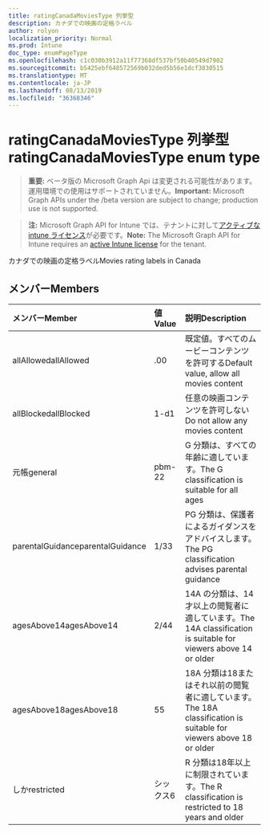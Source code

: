 ```yaml
---
title: ratingCanadaMoviesType 列挙型
description: カナダでの映画の定格ラベル
author: rolyon
localization_priority: Normal
ms.prod: Intune
doc_type: enumPageType
ms.openlocfilehash: c1c030b3912a11f77368df537bf50b40549d7902
ms.sourcegitcommit: b5425ebf648572569b032ded5b56e1dcf3830515
ms.translationtype: MT
ms.contentlocale: ja-JP
ms.lasthandoff: 08/13/2019
ms.locfileid: "36368346"
---
```

# <a name="ratingcanadamoviestype-enum-type"></a><span data-ttu-id="de059-103">ratingCanadaMoviesType 列挙型</span><span class="sxs-lookup"><span data-stu-id="de059-103">ratingCanadaMoviesType enum type</span></span>

> <span data-ttu-id="de059-104">**重要:** ベータ版の Microsoft Graph Api は変更される可能性があります。運用環境での使用はサポートされていません。</span><span class="sxs-lookup"><span data-stu-id="de059-104">**Important:** Microsoft Graph APIs under the /beta version are subject to change; production use is not supported.</span></span>

> <span data-ttu-id="de059-105">**注:** Microsoft Graph API for Intune では、テナントに対して[アクティブな intune ライセンス](https://go.microsoft.com/fwlink/?linkid=839381)が必要です。</span><span class="sxs-lookup"><span data-stu-id="de059-105">**Note:** The Microsoft Graph API for Intune requires an [active Intune license](https://go.microsoft.com/fwlink/?linkid=839381) for the tenant.</span></span>

<span data-ttu-id="de059-106">カナダでの映画の定格ラベル</span><span class="sxs-lookup"><span data-stu-id="de059-106">Movies rating labels in Canada</span></span>

## <a name="members"></a><span data-ttu-id="de059-107">メンバー</span><span class="sxs-lookup"><span data-stu-id="de059-107">Members</span></span>
|<span data-ttu-id="de059-108">メンバー</span><span class="sxs-lookup"><span data-stu-id="de059-108">Member</span></span>|<span data-ttu-id="de059-109">値</span><span class="sxs-lookup"><span data-stu-id="de059-109">Value</span></span>|<span data-ttu-id="de059-110">説明</span><span class="sxs-lookup"><span data-stu-id="de059-110">Description</span></span>|
|:---|:---|:---|
|<span data-ttu-id="de059-111">allAllowed</span><span class="sxs-lookup"><span data-stu-id="de059-111">allAllowed</span></span>|<span data-ttu-id="de059-112">.0</span><span class="sxs-lookup"><span data-stu-id="de059-112">0</span></span>|<span data-ttu-id="de059-113">既定値。すべてのムービーコンテンツを許可する</span><span class="sxs-lookup"><span data-stu-id="de059-113">Default value, allow all movies content</span></span>|
|<span data-ttu-id="de059-114">allBlocked</span><span class="sxs-lookup"><span data-stu-id="de059-114">allBlocked</span></span>|<span data-ttu-id="de059-115">1-d</span><span class="sxs-lookup"><span data-stu-id="de059-115">1</span></span>|<span data-ttu-id="de059-116">任意の映画コンテンツを許可しない</span><span class="sxs-lookup"><span data-stu-id="de059-116">Do not allow any movies content</span></span>|
|<span data-ttu-id="de059-117">元帳</span><span class="sxs-lookup"><span data-stu-id="de059-117">general</span></span>|<span data-ttu-id="de059-118">pbm-2</span><span class="sxs-lookup"><span data-stu-id="de059-118">2</span></span>|<span data-ttu-id="de059-119">G 分類は、すべての年齢に適しています。</span><span class="sxs-lookup"><span data-stu-id="de059-119">The G classification is suitable for all ages</span></span>|
|<span data-ttu-id="de059-120">parentalGuidance</span><span class="sxs-lookup"><span data-stu-id="de059-120">parentalGuidance</span></span>|<span data-ttu-id="de059-121">1/3</span><span class="sxs-lookup"><span data-stu-id="de059-121">3</span></span>|<span data-ttu-id="de059-122">PG 分類は、保護者によるガイダンスをアドバイスします。</span><span class="sxs-lookup"><span data-stu-id="de059-122">The PG classification advises parental guidance</span></span>|
|<span data-ttu-id="de059-123">agesAbove14</span><span class="sxs-lookup"><span data-stu-id="de059-123">agesAbove14</span></span>|<span data-ttu-id="de059-124">2/4</span><span class="sxs-lookup"><span data-stu-id="de059-124">4</span></span>|<span data-ttu-id="de059-125">14A の分類は、14才以上の閲覧者に適しています。</span><span class="sxs-lookup"><span data-stu-id="de059-125">The 14A classification is suitable for viewers above 14 or older</span></span>|
|<span data-ttu-id="de059-126">agesAbove18</span><span class="sxs-lookup"><span data-stu-id="de059-126">agesAbove18</span></span>|<span data-ttu-id="de059-127">5</span><span class="sxs-lookup"><span data-stu-id="de059-127">5</span></span>|<span data-ttu-id="de059-128">18A 分類は18またはそれ以前の閲覧者に適しています。</span><span class="sxs-lookup"><span data-stu-id="de059-128">The 18A classification is suitable for viewers above 18 or older</span></span>|
|<span data-ttu-id="de059-129">しか</span><span class="sxs-lookup"><span data-stu-id="de059-129">restricted</span></span>|<span data-ttu-id="de059-130">シックス</span><span class="sxs-lookup"><span data-stu-id="de059-130">6</span></span>|<span data-ttu-id="de059-131">R 分類は18年以上に制限されています。</span><span class="sxs-lookup"><span data-stu-id="de059-131">The R classification is restricted to 18 years and older</span></span>|




